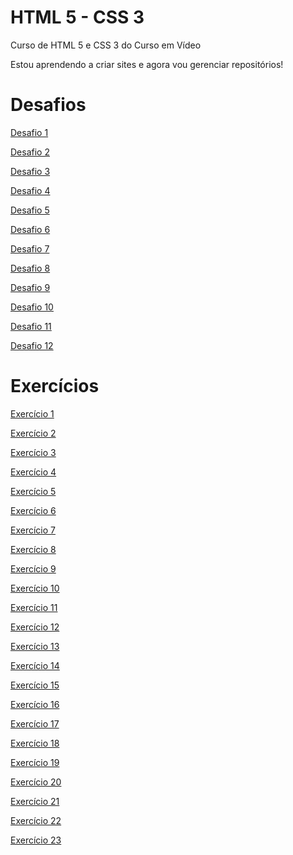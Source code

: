 # HTML 5 - CSS 3

 Curso de HTML 5 e CSS 3 do Curso em Vídeo

 Estou aprendendo a criar sites e agora vou gerenciar repositórios!

 

<h1>Desafios</h1>

<a href="https://bryandevbr.github.io/html-css/desafios/d001/index.html">Desafio 1</a>

<a href="https://bryandevbr.github.io/html-css/desafios/d002/index.html">Desafio 2</a>

<a href="https://bryandevbr.github.io/html-css/desafios/d003/index.html">Desafio 3</a>

<a href="https://bryandevbr.github.io/html-css/desafios/d004/index.html">Desafio 4</a>

<a href="https://bryandevbr.github.io/html-css/desafios/d005/index.html">Desafio 5</a> 

<a href="https://bryandevbr.github.io/html-css/desafios/d006/index.html">Desafio 6</a>

<a href="https://bryandevbr.github.io/html-css/desafios/d007/index.html">Desafio 7</a>

<a href="https://bryandevbr.github.io/html-css/desafios/d008/index.html">Desafio 8</a>

<a href="https://bryandevbr.github.io/html-css/desafios/d009/index.html">Desafio 9</a>

<a href="https://bryandevbr.github.io/html-css/desafios/d010/index.html">Desafio 10</a>

<a href="https://bryandevbr.github.io/html-css/desafios/d011/index.html">Desafio 11</a>

<a href="https://bryandevbr.github.io/html-css/desafios/d012/index.html">Desafio 12</a>


<h1>Exercícios</h1>

<a href="https://bryandevbr.github.io/html-css/exercicios/ex001/index.html">Exercício 1</a>

<a href="https://bryandevbr.github.io/html-css/exercicios/ex002/index.html">Exercício 2</a>

<a href="https://bryandevbr.github.io/html-css/exercicios/ex003/index.html">Exercício 3</a>

<a href="https://bryandevbr.github.io/html-css/exercicios/ex004/index.html">Exercício 4</a>

<a href="https://bryandevbr.github.io/html-css/exercicios/ex005/index.html">Exercício 5</a>

<a href="https://bryandevbr.github.io/html-css/exercicios/ex006/index.html">Exercício 6</a>

<a href="https://bryandevbr.github.io/html-css/exercicios/ex007/index.html">Exercício 7</a>

<a href="https://bryandevbr.github.io/html-css/exercicios/ex008/index.html">Exercício 8</a>

<a href="https://bryandevbr.github.io/html-css/exercicios/ex009/index.html">Exercício 9</a>

<a href="https://bryandevbr.github.io/html-css/exercicios/ex010/index.html">Exercício 10</a>

<a href="https://bryandevbr.github.io/html-css/exercicios/ex011/index.html">Exercício 11</a>

<a href="https://bryandevbr.github.io/html-css/exercicios/ex012/index.html">Exercício 12</a>

<a href="https://bryandevbr.github.io/html-css/exercicios/ex013/index.html">Exercício 13</a>

<a href="https://bryandevbr.github.io/html-css/exercicios/ex014/index.html">Exercício 14</a>

<a href="https://bryandevbr.github.io/html-css/exercicios/ex015/index.html">Exercício 15</a>

<a href="https://bryandevbr.github.io/html-css/exercicios/ex016/index.html">Exercício 16</a>

<a href="https://bryandevbr.github.io/html-css/exercicios/ex017/index.html">Exercício 17</a>

<a href="https://bryandevbr.github.io/html-css/exercicios/ex018/index.html">Exercício 18</a>

<a href="https://bryandevbr.github.io/html-css/exercicios/ex019/index.html">Exercício 19</a>

<a href="https://bryandevbr.github.io/html-css/exercicios/ex020/index.html">Exercício 20</a>

<a href="https://bryandevbr.github.io/html-css/exercicios/ex021/index.html">Exercício 21</a>

<a href="https://bryandevbr.github.io/html-css/exercicios/ex022/index.html">Exercício 22</a>

<a href="https://bryandevbr.github.io/html-css/exercicios/ex022/index.html">Exercício 23</a>
